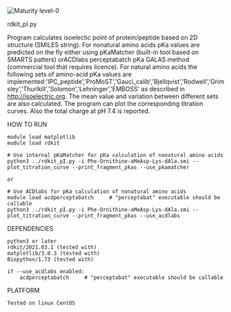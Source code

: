 ![Maturity level-0](https://img.shields.io/badge/Maturity%20Level-ML--0-red)

rdkit_pI.py

Program calculates isoelectic point of protein/peptide based on 2D structure (SMILES string). For nonatural amino acids pKa values are predicted on the fly either using pKaMatcher (built-in tool based on SMARTS patters) orACDlabs perceptabatch pKa GALAS method (commercial tool that requires licence). For natural amino acids the following sets of amino-acid pKa values are implemented:'IPC_peptide','ProMoST','Gauci_calib','Bjellqvist','Rodwell','Grimsley','Thurlkill','Solomon','Lehninger','EMBOSS' as described in http://isoelectric.org. The mean value and variation between different sets are also calculated. The program can plot the corresponding titration curves. Also the total charge at pH 7.4 is reported. 


HOW TO RUN

    module load matplotlib
    module load rdkit

    # Use internal pKaMatcher for pKa calculation of nonatural amino acids
    python3 ../rdkit_pI.py -i Phe-Ornithine-aMeAsp-Lys-dAla.smi --plot_titration_curve --print_fragment_pkas --use_pkamatcher

    or

    # Use ACDlabs for pKa calculation of nonatural amino acids
    module load acdperceptabatch     # "perceptabat" executable should be callable
    python3 ../rdkit_pI.py -i Phe-Ornithine-aMeAsp-Lys-dAla.smi --plot_titration_curve --print_fragment_pkas --use_acdlabs
    
    

DEPENDENCIES 

    python3 or later 
    rdkit/2021.03.1 (tested with)
    matplotlib/3.0.3 (tested with) 
    Biopython/1.73 (tested with)
    
    if --use_acdlabs enabled:
        acdperceptabatch     # "perceptabat" executable should be callable


PLATFORM

    Tested on linux CentOS

